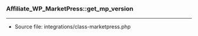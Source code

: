 ### Affiliate_WP_MarketPress::get_mp_version

----

- Source file: integrations/class-marketpress.php
